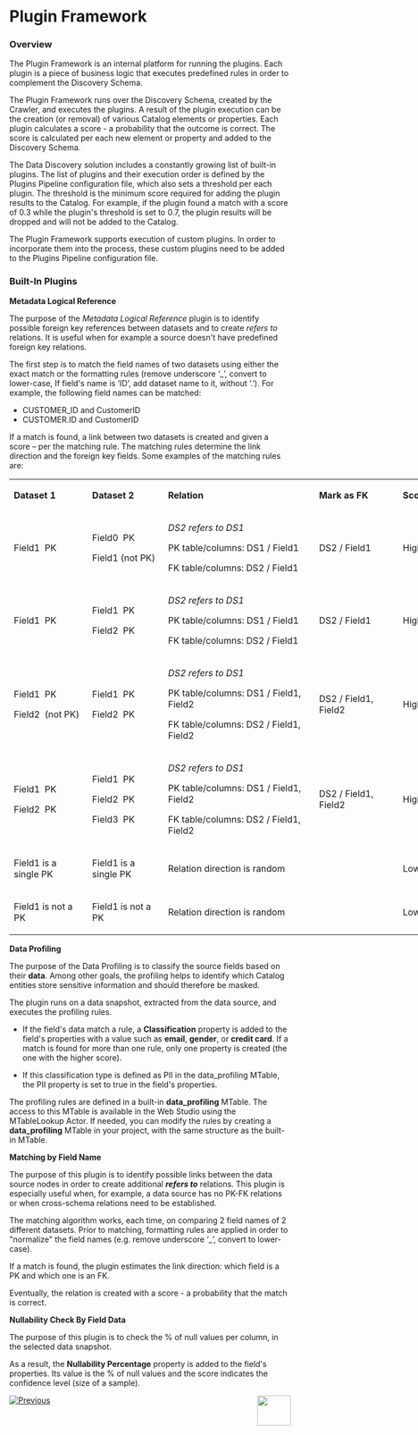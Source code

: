<web>

# Plugin Framework

### Overview

The Plugin Framework is an internal platform for running the plugins. Each plugin is a piece of business logic that executes predefined rules in order to complement the Discovery Schema. 

The Plugin Framework runs over the Discovery Schema, created by the Crawler, and executes the plugins. A result of the plugin execution can be the creation (or removal) of various Catalog elements or properties. Each plugin calculates a score - a probability that the outcome is correct. The score is calculated per each new element or property and added to the Discovery Schema.

The Data Discovery solution includes a constantly growing list of built-in plugins. The list of plugins and their execution order is defined by the Plugins Pipeline configuration file, which also sets a threshold per each plugin. The threshold is the minimum score required for adding the plugin results to the Catalog. For example, if the plugin found a match with a score of 0.3 while the plugin's threshold is set to 0.7, the plugin results will be dropped and will not be added to the Catalog. 

The Plugin Framework supports execution of custom plugins. In order to incorporate them into the process, these custom plugins need to be added to the Plugins Pipeline configuration file.

### Built-In Plugins

**Metadata Logical Reference**

The purpose of the *Metadata Logical Reference* plugin is to identify possible foreign key references between datasets and to create *refers to* relations. It is useful when for example a source doesn't have predefined foreign key relations. 

The first step is to match the field names of two datasets using either the exact match or the formatting rules (remove underscore ‘_’, convert to lower-case, If field's name is ‘ID’, add dataset name to it, without ‘.’). For example, the following field names can be matched:

* CUSTOMER_ID and CustomerID
* CUSTOMER.ID and CustomerID

If a match is found, a link between two datasets is created and given a score – per the matching rule. The matching rules determine the link direction and the foreign key fields. Some examples of the matching rules are:

<table style="width: 850px;">
<tbody>
<tr>
<td width="150pxl">
<p><strong>Dataset 1</strong></p>
</td>
<td width="150pxl">
<p><strong>Dataset 2</strong></p>
</td>
<td width="200pxl">
<p><strong>Relation</strong></p>
</td>
<td width="200pxl">
<p><strong>Mark as FK</strong></p>
</td>
<td width="50pxl">
<p><strong>Score</strong></p>
</td>
</tr>
<tr>
<td width="175">
<p>Field1&nbsp; PK</p>
</td>
<td width="167">
<p>Field0&nbsp; PK</p>
<p>Field1 (not PK)</p>
</td>
<td width="368">
<p><em>DS2 refers to DS1</em></p>
<p>PK table/columns: DS1 / Field1</p>
<p>FK table/columns: DS2 / Field1</p>
</td>
<td width="171">
<p>DS2 / Field1</p>
</td>
<td width="210">
<p>High</p>
</td>
</tr>
<tr>
<td width="175">
<p>Field1&nbsp; PK</p>
</td>
<td width="167">
<p>Field1&nbsp; PK</p>
<p>Field2&nbsp; PK</p>
</td>
<td width="368">
<p><em>DS2 refers to DS1</em></p>
<p>PK table/columns: DS1 / Field1</p>
<p>FK table/columns: DS2 / Field1</p>
</td>
<td width="171">
<p>DS2 / Field1</p>
</td>
<td width="210">
<p>High</p>
</td>
</tr>
<tr>
<td width="175">
<p>Field1&nbsp; PK</p>
<p>Field2&nbsp; (not PK)</p>
</td>
<td width="167">
<p>Field1&nbsp; PK</p>
<p>Field2&nbsp; PK</p>
</td>
<td width="368">
<p><em>DS2 refers to DS1</em></p>
<p>PK table/columns: DS1 / Field1, Field2</p>
<p>FK table/columns: DS2 / Field1, Field2</p>
</td>
<td width="171">
<p>DS2 / Field1, Field2</p>
</td>
<td width="210">
<p>High</p>
</td>
</tr>
<tr>
<td width="175">
<p>Field1&nbsp; PK</p>
<p>Field2&nbsp; PK</p>
</td>
<td width="167">
<p>Field1&nbsp; PK</p>
<p>Field2&nbsp; PK</p>
<p>Field3&nbsp; PK</p>
</td>
<td width="368">
<p><em>DS2 refers to DS1</em></p>
<p>PK table/columns: DS1 / Field1, Field2</p>
<p>FK table/columns: DS2 / Field1, Field2</p>
</td>
<td width="171">
<p>DS2 / Field1, Field2</p>
</td>
<td width="210">
<p>High</p>
</td>
</tr>
<tr>
<td>
<p>Field1 is a single PK</p>
</td>
<td>
<p>Field1 is a single PK</p>
</td>
<td>
<p>Relation direction is random</p>
</td>
<td>
<p>&nbsp;</p>
</td>
<td>
<p>Low</p>
</td>
</tr>
<tr>
<td>
<p>Field1 is not a PK</p>
</td>
<td>
<p>Field1 is not a PK</p>
</td>
<td>
<p>Relation direction is random</p>
</td>
<td>
<p>&nbsp;</p>
</td>
<td>
<p>Low</p>
</td>
</tr>
</tbody>
</table>



**Data Profiling**

The purpose of the Data Profiling is to classify the source fields based on their **data**. Among other goals, the profiling helps to identify which Catalog entities store sensitive information and should therefore be masked. 

The plugin runs on a data snapshot, extracted from the data source, and executes the profiling rules. 

- If the field's data match a rule, a **Classification** property is added to the field's properties with a value such as **email**, **gender**, or **credit card**. If a match is found for more than one rule, only one property is created (the one with the higher score).

- If this classification type is defined as PII in the data_profiling MTable, the PII property is set to true in the field's properties. 

The profiling rules are defined in a built-in **data_profiling** MTable. The access to this MTable is available in the Web Studio using the MTableLookup Actor. If needed, you can modify the rules by creating a **data_profiling** MTable in your project, with the same structure as the built-in MTable.

**Matching by Field Name**

The purpose of this plugin is to identify possible links between the data source nodes in order to create additional ***refers to*** relations. This plugin is especially useful when, for example, a data source has no PK-FK relations or when cross-schema relations need to be established. 

The matching algorithm works, each time, on comparing 2 field names of 2 different datasets. Prior to matching, formatting rules are applied in order to "normalize" the field names (e.g. remove underscore ‘_’, convert to lower-case). 

If a match is found, the plugin estimates the link direction: which field is a PK and which one is an FK.

Eventually, the relation is created with a score - a probability that the match is correct. 

**Nullability Check By Field Data**

The purpose of this plugin is to check the % of null values per column, in the selected data snapshot.

As a result, the **Nullability Percentage** property is added to the field's properties. Its value is the % of null values and the score indicates the confidence level (size of a sample).



[![Previous](/articles/images/Previous.png)](03_discovery_process.md)[<img align="right" width="60" height="54" src="/articles/images/Next.png">](05_catalog_app.md) 

</web>
